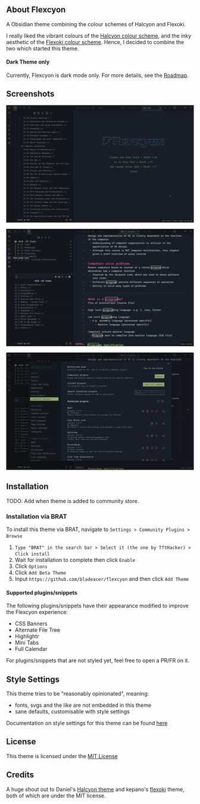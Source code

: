 ## About Flexcyon
A Obsidian theme combining the colour schemes of Halcyon and Flexoki.

I really liked the vibrant colours of the [Halcyon colour scheme](https://halcyon-theme.netlify.app/), and the inky aesthetic of the [Flexoki colour scheme](https://stephango.com/flexoki). Hence, I decided to combine the two which started this theme.

#### Dark Theme only
Currently, Flexcyon is dark mode only. For more details, see the [Roadmap](https://github.com/bladeacer/flexcyon/tree/master/docs/roadmap.md).

## Screenshots
![](./docs/screenshots/showcase1.png)

![](./docs/screenshots/showcase2.png)

![](./docs/screenshots/showcase3.png)

<!-- ![](./docs/screenshots/showcase4.png) -->

## Installation
TODO: Add when theme is added to community store.
<!-- To install,  -->

### Installation via BRAT
To install this theme via BRAT, navigate to `Settings > Community Plugins > Browse` 
1. `Type "BRAT" in the search bar > Select it (the one by TftHacker) > Click install`
2. Wait for installation to complete then click `Enable`
3. Click `Options`
4. Click `Add Beta Theme`
5. Input `https://github.com/bladeacer/flexcyon` and then click `Add Theme`

#### Supported plugins/snippets
The following plugins/snippets have their appearance modified to improve the Flexcyon experience:
- CSS Banners
- Alternate File Tree
- Highlightr
- Mini Tabs
- Full Calendar

For plugins/snippets that are not styled yet, feel free to open a PR/FR on it.


## Style Settings
This theme tries to be "reasonably opinionated", meaning:
- fonts, svgs and the like are not embedded in this theme
- sane defaults, customisable with style settings

Documentation on style settings for this theme can be found [here](https://github.com/bladeacer/flexcyon/tree/master/docs/style_settings.md)

## License
This theme is licensed under the [MIT License](https://github.com/bladeacer/flexcyon/blob/master/LICENSE)

## Credits
A huge shout out to Daniel's [Halcyon theme](https://github.com/dbarenholz/halcyon-obsidian) and kepano's [flexoki](https://github.com/kepano/flexoki-obsidian) theme, both of which are under the MIT license.

